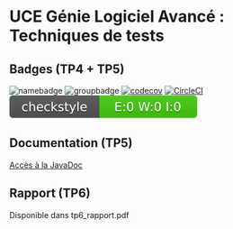 # UCE Génie Logiciel Avancé : Techniques de tests

## Badges (TP4 + TP5)

![namebadge](https://img.shields.io/static/v1?label=Nom&message=Adel%20Moumen&color=blue)
![groupbadge](https://img.shields.io/static/v1?label=Groupe&message=IA-ALT&color=lightgrey)
[![codecov](https://codecov.io/gh/Adel-Moumen/ceri-m1-techniques-de-test/branch/master/graph/badge.svg?token=RFG42L0W8T)](https://codecov.io/gh/Adel-Moumen/ceri-m1-techniques-de-test)
[![CircleCI](https://dl.circleci.com/status-badge/img/gh/Adel-Moumen/ceri-m1-techniques-de-test/tree/master.svg?style=svg)](https://dl.circleci.com/status-badge/redirect/gh/Adel-Moumen/ceri-m1-techniques-de-test/tree/master)
![Checkstyle](target/site/badges/checkstyle-result.svg)

## Documentation (TP5)

[Accès à la JavaDoc](https://adel-moumen.github.io/ceri-m1-techniques-de-test/fr/univavignon/pokedex/api/package-summary.html)

## Rapport (TP6)

Disponible dans tp6_rapport.pdf
